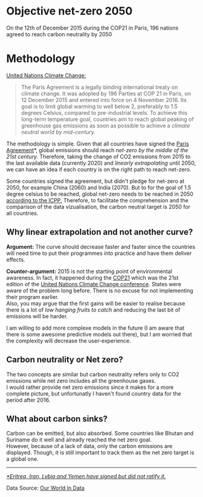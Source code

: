<h1>Objective net-zero 2050</h1>
<p>On the 12th of December 2015 during the COP21 in Paris, 196 nations agreed to reach carbon neutrality by 2050</p>
<h1>Methodology</h1>
	<p><a href='https://unfccc.int/process-and-meetings/the-paris-agreement/the-paris-agreement'>United Nations Climate Change:</a></p>
	<blockquote>The Paris Agreement is a legally binding international treaty on climate change. It was adopted by 196 Parties at COP 21 in Paris, on 12 December 2015 and entered into force on 4 November 2016.
	Its goal is to limit global warming to well below 2, preferably to 1.5 degrees Celsius, compared to pre-industrial levels.
	To achieve this long-term temperature goal, countries aim to reach global peaking of greenhouse gas emissions as soon as possible to achieve a <em>climate neutral world by mid-century.</em>
	</blockquote>
	<p>The methodology is simple. Given that all countries have signed the <a href="https://en.wikipedia.org/wiki/Paris_Agreement">Paris Agreement</a>*,
	global emissions should reach <em>net-zero by the middle of the 21st century.</em>
	Therefore, taking the change of CO2 emissions from 2015 to the last available data (currently 2020) and <em>linearly extrapolating</em> until 2050,
	we can have an idea if each country is on the right path to reach net-zero.</p>
	<p>Some countries signed the agreement, but didn't pledge for net-zero at 2050, for example China (2060) and India (2070).
	But to for the goal of 1.5 degree celsius to be reached, global net-zero needs to be reached in 2050 <a href="https://www.ipcc.ch/sr15/chapter/spm/">according to the ICPP.</a>
	Therefore, to facilitate the comprehension and the comparison of the data vizualisation, the carbon neutral target is 2050 for all countries.</p>
	<h2>Why linear extrapolation and not another curve?</h2>
	<p><b>Argument:</b> The curve should decrease faster and faster since the countries will need time to put their programmes into practice and have them deliver effects.</p>
	<p><b>Counter-argument:</b> 2015 is not the starting point of environmental awareness.
	In fact, it happened during the <a href='https://en.wikipedia.org/wiki/COP21'>COP21</a> which was the 21st edition of the <a href=https://en.wikipedia.org/wiki/United_Nations_Climate_Change_conference>United Nations Climate Change conference</a>.
	States were aware of the problem long before. There is no excuse for not implementing their program earlier.<br>
	Also, you may argue that the first gains will be easier to realise because there is a lot of <i>low hanging fruits to catch</i> and reducing the last bit of emissions will be harder.</p>
	<p>I am willing to add more complexe models in the future (I am aware that there is some awesome predictive models out there), but I am worried that the complexity will decrease the user-experience.</p>
	<h2>Carbon neutrality or Net zero?</h2>
	<p>The two concepts are similar but carbon neutrality refers only to CO2 emissions while net zero includes all the greenhouse gases.</br>
	I would rather provide net zero emissions since it makes for a more complete picture, but unfortunatly I haven't found country data for the period after 2016.</p>
	<h2>What about carbon sinks?</h2>
	<p>Carbon can be emitted, but also absorbed. Some countries like Bhutan and Suriname do it well and already reached the net zero goal.</br>
	However, because of a lack of data, only the carbon emissions are displayed.
	Though, it is still important to track them as the net zero target is a global one.</p>
	<hr>
	<p><i><a href="https://en.wikipedia.org/wiki/List_of_parties_to_the_Paris_Agreement">*Eritrea, Iran, Lybia and Yemen have signed but did not ratify it.</a></i></p>
	<p>Data Source: <a href='https://github.com/owid/co2-data'>Our World In Data</a></p>
<!-- Interactive world map data visualization of each country effort toward net-zero emission.
Using Mapbox and GeoJson. Interactive graphs made using bokeh.--